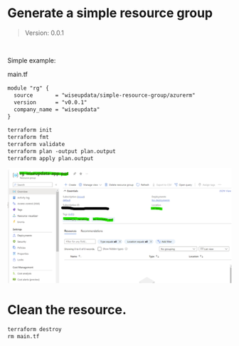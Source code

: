 # **Generate a simple resource group**

> Version: 0.0.1

<br>

Simple example:

main.tf
```
module "rg" {
  source       = "wiseupdata/simple-resource-group/azurerm"
  version      = "v0.0.1"
  company_name = "wiseupdata"
}
```

```
terraform init
terraform fmt
terraform validate
terraform plan -output plan.output
terraform apply plan.output
```

![](assets/20230312_221348_image.png)


# Clean the resource.

```
terraform destroy
rm main.tf
```